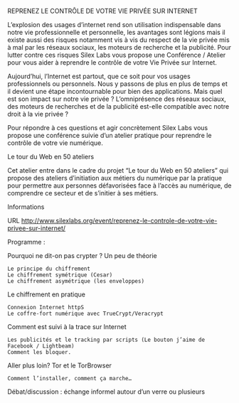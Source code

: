 REPRENEZ LE CONTRÔLE DE VOTRE VIE PRIVÉE SUR INTERNET

L’explosion des usages d’internet rend son utilisation indispensable dans notre vie professionnelle et personnelle, les avantages sont légions mais il existe aussi des risques notamment vis à vis du respect de la vie privée mis à mal par les réseaux sociaux, les moteurs de recherche et la publicité. Pour lutter contre ces risques Silex Labs vous propose une Conférence / Atelier pour vous aider à reprendre le contrôle de votre Vie Privée sur Internet. 

Aujourd’hui, l’Internet est partout, que ce soit pour vos usages professionnels ou personnels.
Nous y passons de plus en plus de temps et il devient une étape incontournable pour bien des applications. 
Mais quel est son impact sur notre vie privée ?
L’omniprésence des réseaux sociaux, des moteurs de recherches et de la publicité est-elle compatible avec notre droit à la vie privée ?

Pour répondre à ces questions et agir concrètement Silex Labs vous propose une conférence suivie d’un atelier pratique pour reprendre le contrôle de votre vie numérique.

Le tour du Web en 50 ateliers

Cet atelier entre dans le cadre du projet “Le tour du Web en 50 ateliers” qui propose des ateliers d’initiation aux métiers du numérique par la pratique pour permettre aux personnes défavorisées face à l’accès au numérique, de comprendre ce secteur et de s’initier à ses métiers.

Informations

URL http://www.silexlabs.org/event/reprenez-le-controle-de-votre-vie-privee-sur-internet/ 

Programme :

Pourquoi ne dit-on pas crypter ? Un peu de théorie

    Le principe du chiffrement
    Le chiffrement symétrique (Cesar)
    Le chiffrement asymétrique (les enveloppes)

Le chiffrement en pratique

    Connexion Internet httpS
    Le coffre-fort numérique avec TrueCrypt/Veracrypt

Comment est suivi à la trace sur Internet

    Les publicités et le tracking par scripts (Le bouton j’aime de Facebook / Lightbeam)
    Comment les bloquer.

Aller plus loin? Tor et le TorBrowser

    Comment l’installer, comment ça marche…

Débat/discussion : échange informel autour d’un verre ou plusieurs